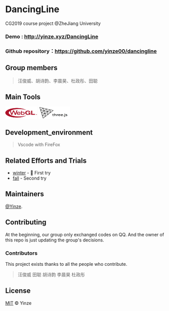 # DancingLine
CG2019 course project @ZheJiang University

### Demo : http://yinze.xyz/DancingLine
### Github repository：https://github.com/yinze00/dancingline
## Group members
> 汪俊威、胡诗韵、李晨昊、杜政彤、田聪

## Main Tools

 <img src="src/webgl.png" width = "100" height = "40" alt="图片名称" align=center />
  <img src="src/threejs.png" width = "100" height = "40" alt="图片名称" align=center />

## Development_environment

>Vscode with FireFox

## Related Efforts and Trials

- [winter](https://github.com/yinze00/winter) - 💌 First try
- [fall](https://github.com/yinze00/fall) - Second try

## Maintainers

[@Yinze](https://github.com/yinze00).

## Contributing

At the beginning, our group only exchanged codes on QQ. And the owner of this repo is just updating the group's decisions.

### Contributors

This project exists thanks to all the people who contribute. 
> 汪俊威 田聪 胡诗韵 李晨昊 杜政彤

## License

[MIT](LICENSE) © Yinze
